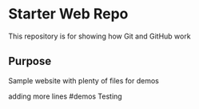 # Starter Web Repo

This repository is for showing how Git and GitHub work

## Purpose

Sample website with plenty of files for demos

adding more lines
#demos
Testing 